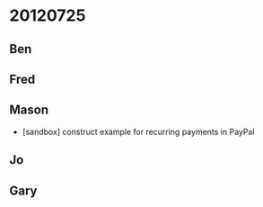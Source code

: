 # 20120725

## Ben



## Fred



## Mason
- [sandbox] construct example for recurring payments in PayPal



## Jo



## Gary